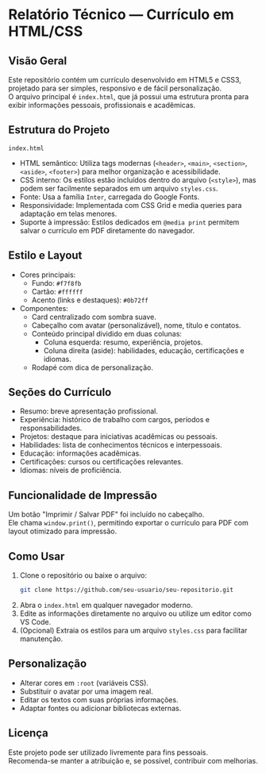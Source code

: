 # Relatório Técnico — Currículo em HTML/CSS

## Visão Geral
Este repositório contém um currículo desenvolvido em HTML5 e CSS3, projetado para ser simples, responsivo e de fácil personalização.  
O arquivo principal é `index.html`, que já possui uma estrutura pronta para exibir informações pessoais, profissionais e acadêmicas.

## Estrutura do Projeto
```
index.html
```

- HTML semântico: Utiliza tags modernas (`<header>`, `<main>`, `<section>`, `<aside>`, `<footer>`) para melhor organização e acessibilidade.  
- CSS interno: Os estilos estão incluídos dentro do arquivo (`<style>`), mas podem ser facilmente separados em um arquivo `styles.css`.  
- Fonte: Usa a família `Inter`, carregada do Google Fonts.  
- Responsividade: Implementada com CSS Grid e media queries para adaptação em telas menores.  
- Suporte à impressão: Estilos dedicados em `@media print` permitem salvar o currículo em PDF diretamente do navegador.

## Estilo e Layout
- Cores principais:  
  - Fundo: `#f7f8fb`  
  - Cartão: `#ffffff`  
  - Acento (links e destaques): `#0b72ff`  
- Componentes:  
  - Card centralizado com sombra suave.  
  - Cabeçalho com avatar (personalizável), nome, título e contatos.  
  - Conteúdo principal dividido em duas colunas:  
    - Coluna esquerda: resumo, experiência, projetos.  
    - Coluna direita (aside): habilidades, educação, certificações e idiomas.  
  - Rodapé com dica de personalização.  

## Seções do Currículo
- Resumo: breve apresentação profissional.  
- Experiência: histórico de trabalho com cargos, períodos e responsabilidades.  
- Projetos: destaque para iniciativas acadêmicas ou pessoais.  
- Habilidades: lista de conhecimentos técnicos e interpessoais.  
- Educação: informações acadêmicas.  
- Certificações: cursos ou certificações relevantes.  
- Idiomas: níveis de proficiência.  

## Funcionalidade de Impressão
Um botão "Imprimir / Salvar PDF" foi incluído no cabeçalho.  
Ele chama `window.print()`, permitindo exportar o currículo para PDF com layout otimizado para impressão.

## Como Usar
1. Clone o repositório ou baixe o arquivo:  
   ```bash
   git clone https://github.com/seu-usuario/seu-repositorio.git
   ```
2. Abra o `index.html` em qualquer navegador moderno.  
3. Edite as informações diretamente no arquivo ou utilize um editor como VS Code.  
4. (Opcional) Extraia os estilos para um arquivo `styles.css` para facilitar manutenção.  

## Personalização
- Alterar cores em `:root` (variáveis CSS).  
- Substituir o avatar por uma imagem real.  
- Editar os textos com suas próprias informações.  
- Adaptar fontes ou adicionar bibliotecas externas.  

## Licença
Este projeto pode ser utilizado livremente para fins pessoais.  
Recomenda-se manter a atribuição e, se possível, contribuir com melhorias.  



